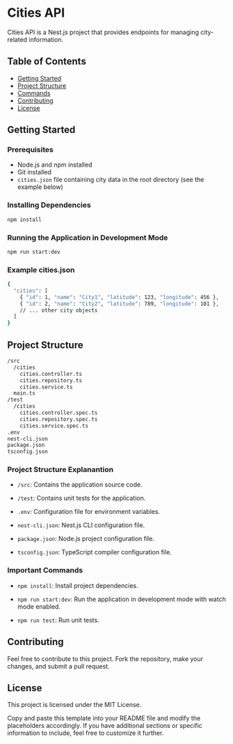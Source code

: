# Cities API

Cities API is a Nest.js project that provides endpoints for managing city-related information.

## Table of Contents

- [Getting Started](#getting-started)
- [Project Structure](#project-structure)
- [Commands](#commands)
- [Contributing](#contributing)
- [License](#license)

## Getting Started

### Prerequisites

- Node.js and npm installed
- Git installed
- `cities.json` file containing city data in the root directory (see the example below)

### Installing Dependencies

```bash
npm install
```

### Running the Application in Development Mode

```bash
npm run start:dev
```

### Example cities.json

```bash
{
  "cities": [
    { "id": 1, "name": "City1", "latitude": 123, "longitude": 456 },
    { "id": 2, "name": "City2", "latitude": 789, "longitude": 101 },
    // ... other city objects
  ]
}
```

## Project Structure

```bash
/src
  /cities
    cities.controller.ts
    cities.repository.ts
    cities.service.ts
  main.ts
/test
  /cities
    cities.controller.spec.ts
    cities.repository.spec.ts
    cities.service.spec.ts
.env
nest-cli.json
package.json
tsconfig.json

```

### Project Structure Explanantion

- `/src`: Contains the application source code.
- `/test`: Contains unit tests for the application.

- `.env`: Configuration file for environment variables.

- `nest-cli.json`: Nest.js CLI configuration file.

- `package.json`: Node.js project configuration file.

- `tsconfig.json`: TypeScript compiler configuration file.

### Important Commands

- `npm install`: Install project dependencies.

- `npm run start:dev`: Run the application in development mode with watch mode enabled.

- `npm run test`: Run unit tests.

## Contributing

Feel free to contribute to this project. Fork the repository, make your changes, and submit a pull request.

## License

This project is licensed under the MIT License.

Copy and paste this template into your README file and modify the placeholders accordingly. If you have additional sections or specific information to include, feel free to customize it further.
